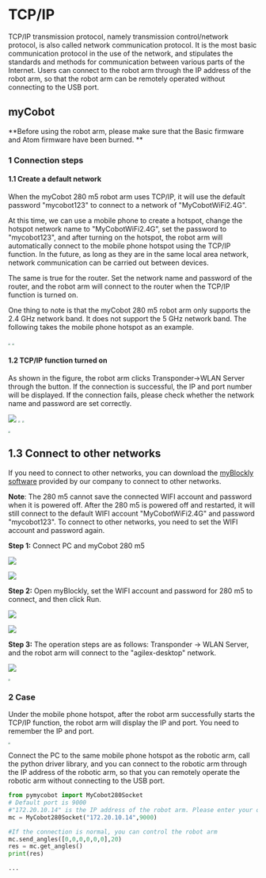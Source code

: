 # TCP/IP

TCP/IP transmission protocol, namely transmission control/network protocol, is also called network communication protocol. It is the most basic communication protocol in the use of the network, and stipulates the standards and methods for communication between various parts of the Internet. Users can connect to the robot arm through the IP address of the robot arm, so that the robot arm can be remotely operated without connecting to the USB port.

## myCobot

**Before using the robot arm, please make sure that the Basic firmware and Atom firmware have been burned. **

### 1 Connection steps

#### 1.1 Create a default network

When the myCobot 280 m5 robot arm uses TCP/IP, it will use the default password "mycobot123" to connect to a network of "MyCobotWiFi2.4G".

At this time, we can use a mobile phone to create a hotspot, change the hotspot network name to "MyCobotWiFi2.4G", set the password to "mycobot123", and after turning on the hotspot, the robot arm will automatically connect to the mobile phone hotspot using the TCP/IP function. In the future, as long as they are in the same local area network, network communication can be carried out between devices.

The same is true for the router. Set the network name and password of the router, and the robot arm will connect to the router when the TCP/IP function is turned on.

One thing to note is that the myCobot 280 m5 robot arm only supports the 2.4 GHz network band. It does not support the 5 GHz network band. The following takes the mobile phone hotspot as an example.

<img src="../../../resources\3-FunctionsAndApplications\6.developmentGuide\python\TCPorIP/hotspot1.jpg" style="zoom: 25%;" />

<img src="../../../resources\3-FunctionsAndApplications\6.developmentGuide\python\TCPorIP/hotspot2.jpg" style="zoom: 25%;" />

#### 1.2 TCP/IP function turned on

As shown in the figure, the robot arm clicks Transponder->WLAN Server through the button. If the connection is successful, the IP and port number will be displayed. If the connection fails, please check whether the network name and password are set correctly.

![](../../../resources\3-FunctionsAndApplications\6.developmentGuide\python\TCPorIP//Transponder.jpg) 
<img src="../../../resources\3-FunctionsAndApplications\6.developmentGuide\python\TCPorIP/WLAN Server1.jpg" style="zoom: 25%;" /> 
<img src=" ../../../resources\3-FunctionsAndApplications\6.developmentGuide\python\TCPorIP//wificonnecting.jpg" style="zoom: 25%;" /> 

<img src=" ../../../resources\3-FunctionsAndApplications\6.developmentGuide\python\TCPorIP/移动链接.jpg" style="zoom: 25%;" />

## 1.3 Connect to other networks

If you need to connect to other networks, you can download the [myBlockly software](https://www.elephantrobotics.com/download/) provided by our company to connect to other networks.

**Note**: The 280 m5 cannot save the connected WIFI account and password when it is powered off. After the 280 m5 is powered off and restarted, it will still connect to the default WIFI account "MyCobotWiFi2.4G" and password "mycobot123". To connect to other networks, you need to set the WIFI account and password again.

**Step 1:** Connect PC and myCobot 280 m5

![](../../../resources\3-FunctionsAndApplications\6.developmentGuide\python\TCPorIP/OtherNetworks.png)

![](../../../resources\3-FunctionsAndApplications\6.developmentGuide\python\TCPorIP/OtherNetworks2.png)

**Step 2:** Open myBlockly, set the WIFI account and password for 280 m5 to connect, and then click Run.

![](../../../resources\3-FunctionsAndApplications\6.developmentGuide\python\TCPorIP/OtherNetworks30.png)

![](../../../resources\3-FunctionsAndApplications\6.developmentGuide\python\TCPorIP/OtherNetworks40.png)

**Step 3:** The operation steps are as follows: Transponder -> WLAN Server, and the robot arm will connect to the "agilex-desktop" network.

![](../../../resources\3-FunctionsAndApplications\6.developmentGuide\python\TCPorIP/Transponder.jpg)

<img src="../../../resources\3-FunctionsAndApplications\6.developmentGuide\python\TCPorIP/WLAN Server1.jpg" style="zoom: 25%;" />

### 2 Case

Under the mobile phone hotspot, after the robot arm successfully starts the TCP/IP function, the robot arm will display the IP and port. You need to remember the IP and port.

<img src="../../../resources\3-FunctionsAndApplications\6.developmentGuide\python\TCPorIP/successfulconnected.jpg" style="zoom: 25%;" />

Connect the PC to the same mobile phone hotspot as the robotic arm, call the python driver library, and you can connect to the robotic arm through the IP address of the robotic arm, so that you can remotely operate the robotic arm without connecting to the USB port.

```python
from pymycobot import MyCobot280Socket
# Default port is 9000
#"172.20.10.14" is the IP address of the robot arm. Please enter your own IP address of the robot arm
mc = MyCobot280Socket("172.20.10.14",9000)

#If the connection is normal, you can control the robot arm
mc.send_angles([0,0,0,0,0,0],20)
res = mc.get_angles()
print(res)

...
```
